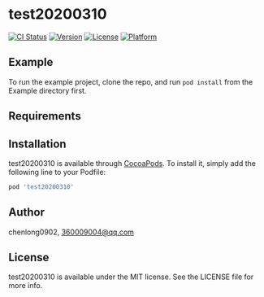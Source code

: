 # test20200310

[![CI Status](https://img.shields.io/travis/chenlong0902/test20200310.svg?style=flat)](https://travis-ci.org/chenlong0902/test20200310)
[![Version](https://img.shields.io/cocoapods/v/test20200310.svg?style=flat)](https://cocoapods.org/pods/test20200310)
[![License](https://img.shields.io/cocoapods/l/test20200310.svg?style=flat)](https://cocoapods.org/pods/test20200310)
[![Platform](https://img.shields.io/cocoapods/p/test20200310.svg?style=flat)](https://cocoapods.org/pods/test20200310)

## Example

To run the example project, clone the repo, and run `pod install` from the Example directory first.

## Requirements

## Installation

test20200310 is available through [CocoaPods](https://cocoapods.org). To install
it, simply add the following line to your Podfile:

```ruby
pod 'test20200310'
```

## Author

chenlong0902, 360009004@qq.com

## License

test20200310 is available under the MIT license. See the LICENSE file for more info.
